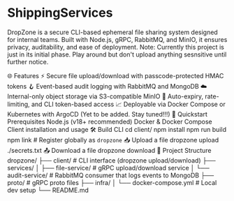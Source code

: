 # ShippingServices
DropZone is a secure CLI-based ephemeral file sharing system designed for internal teams. Built with Node.js, gRPC, RabbitMQ, and MinIO, it ensures privacy, auditability, and ease of deployment. Note: Currently this project is just in its initial phase. Play around but don't upload anything sesnsitive until further notice.

🌐 Features
⚡ Secure file upload/download with passcode-protected HMAC tokens
🪝 Event-based audit logging with RabbitMQ and MongoDB
☁️ Internal-only object storage via S3-compatible MinIO
🧾 Auto-expiry, rate-limiting, and CLI token-based access
📈 Deployable via Docker Compose or Kubernetes with ArgoCD (Yet to be added. Stay tuned!!!)
🚀 Quickstart
Prerequisites
Node.js (v18+ recommended)
Docker & Docker Compose
Client installation and usage
🛠 Build CLI
cd client/
npm install
npm run build
npm link   # Register globally as `dropzone`
📥 Upload a file
dropzone upload ./secrets.txt
📤 Download a file
dropzone download <TOKEN>
📁 Project Structure
dropzone/
├── client/              # CLI interface (dropzone upload/download)
├── services/
│   ├── file-service/    # gRPC upload/download service
│   └── audit-service/   # RabbitMQ consumer that logs events to MongoDB
├── proto/               # gRPC proto files
├── infra/
│   └── docker-compose.yml  # Local dev setup
└── README.md
